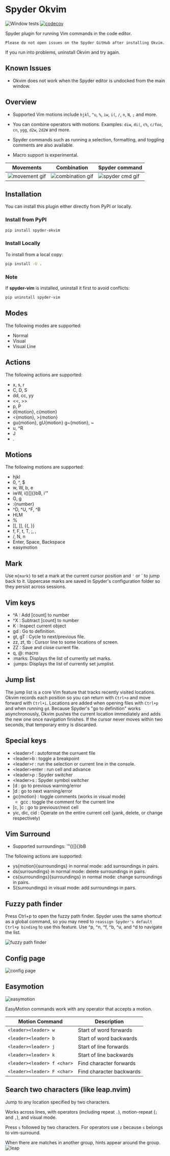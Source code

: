 # Spyder Okvim

![Window tests](https://github.com/ok97465/spyder_okvim/workflows/Windows%20tests/badge.svg)
[![codecov](https://codecov.io/gh/ok97465/spyder_okvim/branch/main/graph/badge.svg?token=7JIIKTOZMO)](https://codecov.io/gh/ok97465/spyder_okvim)

Spyder plugin for running Vim commands in the code editor.

```text
Please do not open issues on the Spyder GitHub after installing Okvim.
```

If you run into problems, uninstall Okvim and try again.

## Known Issues

- Okvim does not work when the Spyder editor is undocked from the main window.

## Overview

- Supported Vim motions include `hjkl`, `^u`, `%`, `iw`, `i(`, `/`, `n`, `N`, `;` and more.

- You can combine operators with motions. Examples: `diw`, `di(`, `c%`, `c/foo`, `cn`, `ygg`, `d2w`, `2d2W` and more.
  
- Spyder commands such as running a selection, formatting, and toggling comments are also available.

- Macro support is experimental.

| Movements | Combination | Spyder command |
|------|-------------|----------------|
|![movement gif](https://github.com/ok97465/spyder_okvim/raw/main/doc/ex_movement.gif) | ![combination gif](https://github.com/ok97465/spyder_okvim/raw/main/doc/ex_combination.gif) | ![spyder cmd gif](https://github.com/ok97465/spyder_okvim/raw/main/doc/ex_spyder_cmd.gif) |


## Installation

You can install this plugin either directly from PyPI or locally.

### Install from PyPI

```bash
pip install spyder-okvim
```

### Install Locally

To install from a local copy:

```bash
pip install -U .
```

### Note

If **spyder-vim** is installed, uninstall it first to avoid conflicts:

```bash
pip uninstall spyder-vim
```

## Modes

The following modes are supported:

- Normal
- Visual
- Visual Line

## Actions

The following actions are supported:

- x, s, r
- C, D, S
- dd, cc, yy
- <<, >>
- p, P
- d{motion}, c{motion}
- <{motion}, >{motion}
- gu{motion}, gU{motion} g~{motion}, ~
- u, ^R
- J
- .

## Motions

The following motions are supported:

- hjkl
- 0, ^, $
- w, W, b, e
- iwW, i()[]{}bB, i'"
- G, g
- :{number}
- ^D, ^U, ^F, ^B
- HLM
- %
- [[, ]], {{, }}
- f, F, t, T, ;, ,
- /, N, n
- Enter, Space, Backspace
- easymotion

## Mark

Use `m{mark}` to set a mark at the current cursor position and `'` or \` to jump back to it. Uppercase marks are saved in Spyder's configuration folder so they persist across sessions.

## Vim keys

- ^A : Add [count] to number
- ^X : Subtract [count] to number
- K : Inspect current object
- gd : Go to definition.
- gt, gT : Cycle to next/previous file.
- zz, zt, tb : Cursor line to some locations of screen.
- ZZ : Save and close current file.
- q, @: macro
- :marks: Displays the list of currently set marks.
- :jumps: Displays the list of currently set jumplist.

## Jump list

The jump list is a core Vim feature that tracks recently visited
locations. Okvim records each position so you can return with `Ctrl+o` and
move forward with `Ctrl+i`. Locations are added when opening files with
`Ctrl+p` and when running `gd`. Because Spyder's "go to definition" works
asynchronously, Okvim pushes the current location immediately and adds the
new one once navigation finishes. If the cursor never moves within two
seconds, that temporary entry is discarded.

## Special keys

- \<leader\>f : autoformat the curruent file
- \<leader\>b : toggle a breakpoint
- \<leader\>r : run the selection or current line in the console.
- \<leader\>enter :  run cell and advance
- \<leader\>p : Spyder switcher
- \<leader\>s : Spyder symbol switcher
- [d : go to previous warning/error
- ]d : go to next warning/error
- gc{motion} : toggle comments (works in visual mode)
  - gcc : toggle the comment for the current line
- [c, ]c : go to previousr/next cell
- yic, dic, cid : Operate on the entire current cell (yank, delete, or change respectively)

## Vim Surround

- Supported surroundings: '"()[]{}bB

The following actions are supported:

- ys{motion}{surroundings} in normal mode: add surroundings in pairs.
- ds{surroundings} in normal mode: delete surroundings in pairs.
- cs{surroundings}{surroundings} in normal mode: change surroundings in pairs.
- S{surroundings} in visual mode: add surroundings in pairs.

## Fuzzy path finder

Press Ctrl+p to open the fuzzy path finder. Spyder uses the same shortcut as a
global command, so you may need to `reassign Spyder's default Ctrl+p binding` to
use this feature.
Use ^p, ^n, ^f, ^b, ^u, and ^d to navigate the list.

![fuzzy path finder](https://github.com/ok97465/spyder_okvim/raw/main/doc/path_finder.gif)

## Config page

![config page](https://github.com/ok97465/spyder_okvim/raw/main/doc/config_page.png)

## Easymotion

![easymotion](https://github.com/ok97465/spyder_okvim/raw/main/doc/easymotion.gif)

EasyMotion commands work with any operator that accepts a motion.

| Motion Command                      | Description                                                                                                    |
| ----------------------------------- | -------------------------------------------------------------------------------------------------------------- |
| `<leader><leader> w`                | Start of word forwards                                                                                         |
| `<leader><leader> b`                | Start of word backwards                                                                                        |
| `<leader><leader> j`                | Start of line forwards                                                                                         |
| `<leader><leader> k`                | Start of line backwards                                                                                        |
| `<leader><leader> f <char>`         | Find character forwards                                                                                        |
| `<leader><leader> F <char>`         | Find character backwards                                                                                       |

## Search two characters (like leap.nvim)

Jump to any location specified by two characters.

Works across lines, with operators (including repeat `.`), motion-repeat (`;` and `,`), and visual mode.

Press `s` followed by two characters.
For operators use `z` because `s` belongs to vim-surround.

When there are matches in another group, hints appear around the group.
![leap](https://github.com/ok97465/spyder_okvim/raw/main/doc/leap.gif)
